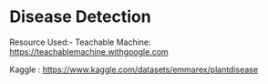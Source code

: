 # Disease Detection

Resource Used:-
Teachable Machine: https://teachablemachine.withgoogle.com

Kaggle : https://www.kaggle.com/datasets/emmarex/plantdisease
